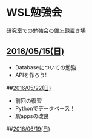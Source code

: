 # WSL勉強会
研究室での勉強会の備忘録置き場

## [2016/05/15(日)](https://github.com/otamot/WSL_Study/tree/master/20160515)
* Databaseについての勉強
* APIを作ろう!

##[2016/05/22(日)](https://github.com/otamot/WSL_Study/tree/master/20160522)
* 前回の復習
* Pythonでデータベース！
* 駅appsの改良

##[2016/06/19(日)](https://github.com/otamot/WSL_Study/tree/master/20160619)
